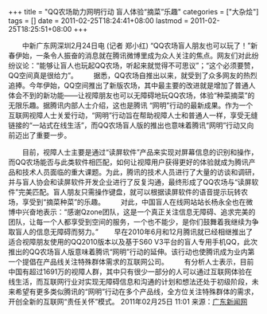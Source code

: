 +++
title = "QQ农场助力网明行动 盲人体验“摘菜”乐趣"
categories = ["大杂烩"]
tags = []
date = 2011-02-25T18:24:41+08:00
lastmod = 2011-02-25T18:25:51+08:00
+++



　　中新广东网深圳2月24日电  (记者 郑小红) “QQ农场盲人朋友也可以玩了！”新春伊始，一条令人振奋的消息就在腾讯微博里成为众人关注的焦点。网友们对此纷纷议论：“能够让盲人也玩起QQ农场，听起来就觉得不可思议”；“这个必须要赞，QQ空间真是很给力”。
　　据悉，QQ农场自推出以来，就受到了众多网友的热烈追捧。今年伊始，QQ空间推出了新版农场，其中最主要的改进就是增加了普通人体会不到的新功能——让视障朋友也可以无障碍地玩QQ农场，体验“种菜摘菜”的无限乐趣。据腾讯内部人士介绍，这也是腾讯 “网明”行动的最新成果。作为一个互联网视障人士关爱行动，“网明”行动旨在帮助视障人士和普通人一样，享受无缝链接的“一站式在线生活”，而QQ农场盲人版的推出也意味着腾讯“网明”行动又向前迈出了重要一步。


　　目前，视障人士主要是通过“读屏软件”产品来实现对屏幕信息的识别和操作，而QQ农场能否与此类软件相匹配，如何让视障用户获得更好的体验就成为腾讯产品和技术人员面临的重大课题。为此，腾讯的技术人员进行了大量的访谈和调研，并与盲人协会和读屏软件开发企业进行了反复沟通，最终形成了QQ农场与“读屏软件”完美匹配。盲人朋友只需操作键盘，就可以根据读屏软件的语音提示玩转农场，享受到“摘菜种菜”的乐趣。
　　对此，中国盲人在线网站站长杨永全也在微博中兴奋地表示：“感谢Qzone团队，这是一个真正关注信息无障碍、追求完美的团队，让每一个人都享受到空间的服务，一个也不能少，是你们鼓舞着我继续为争取盲人的信息无障碍而努力。”
　　早在2010年6月和12月腾讯就已经相继推出了适合视障朋友使用的QQ2010版本以及基于S60 V3平台的盲人专用手机QQ，此次推出的QQ农场盲人版意味着腾讯“网明”行动的延伸。该行动也使腾讯成为业内第一个提倡在产品线关注特殊群体需求的互联网公司。
　　有分析人士表示，目前中国有超过1691万的视障人群，其中只有很少一部分的人可以通过互联网体验在线生活，而互联网行业对实现无障碍信息和沟通的计划和想法还处于初级阶段，未来希望有更多类似腾讯的“网明”行动在多个产品线，全方位关注特殊群体的需求，开创全新的互联网“责任关怀”模式。
2011年02月25日 11:01   来源：<a href="http://www.gd.chinanews.com.cn" target="_blank">广东新闻网</a>
